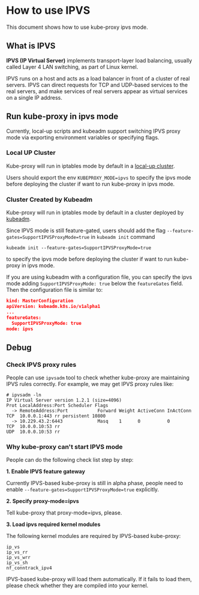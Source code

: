 # How to use IPVS

This document shows how to use kube-proxy ipvs mode.

## What is IPVS

**IPVS (IP Virtual Server)** implements transport-layer load balancing, usually called Layer 4 LAN switching, as part of
Linux kernel.

IPVS runs on a host and acts as a load balancer in front of a cluster of real servers. IPVS can direct requests for TCP
and UDP-based services to the real servers, and make services of real servers appear as virtual services on a single IP address.

## Run kube-proxy in ipvs mode

Currently, local-up scripts and kubeadm support switching IPVS proxy mode via exporting environment variables or specifying flags.

### Local UP Cluster

Kube-proxy will run in iptables mode by default in a [local-up cluster](https://github.com/kubernetes/community/blob/master/contributors/devel/running-locally.md). 

Users should export the env `KUBEPROXY_MODE=ipvs` to specify the ipvs mode before deploying the cluster if want to run kube-proxy in ipvs mode.

### Cluster Created by Kubeadm

Kube-proxy will run in iptables mode by default in a cluster deployed by [kubeadm](https://kubernetes.io/docs/setup/independent/create-cluster-kubeadm/). 

Since IPVS mode is still feature-gated, users should add the flag `--feature-gates=SupportIPVSProxyMode=true` in `kubeadm init` command

```
kubeadm init --feature-gates=SupportIPVSProxyMode=true
```

to specify the ipvs mode before deploying the cluster if want to run kube-proxy in ipvs mode.

If you are using kubeadm with a configuration file, you can specify the ipvs mode adding `SupportIPVSProxyMode: true` below the `featureGates` field.
Then the configuration file is similar to:

```json
kind: MasterConfiguration
apiVersion: kubeadm.k8s.io/v1alpha1
...
featureGates:
  SupportIPVSProxyMode: true
mode: ipvs
```

## Debug

### Check IPVS proxy rules

People can use `ipvsadm` tool to check whether kube-proxy are maintaining IPVS rules correctly. For example, we may get IPVS proxy rules like:

```shell
# ipvsadm -ln
IP Virtual Server version 1.2.1 (size=4096)
Prot LocalAddress:Port Scheduler Flags
  -> RemoteAddress:Port           Forward Weight ActiveConn InActConn
TCP  10.0.0.1:443 rr persistent 10800
  -> 10.229.43.2:6443             Masq    1      0          0         
TCP  10.0.0.10:53 rr      
UDP  10.0.0.10:53 rr
```

### Why kube-proxy can't start IPVS mode

People can do the following check list step by step:

**1. Enable IPVS feature gateway**

Currently IPVS-based kube-proxy is still in alpha phase, people need to enable `--feature-gates=SupportIPVSProxyMode=true` explicitly.

**2. Specify proxy-mode=ipvs**

Tell kube-proxy that proxy-mode=ipvs, please.

**3. Load ipvs required kernel modules**

The following kernel modules are required by IPVS-based kube-proxy:

```shell
ip_vs
ip_vs_rr
ip_vs_wrr
ip_vs_sh
nf_conntrack_ipv4
```

IPVS-based kube-proxy will load them automatically. If it fails to load them, please check whether they are compiled into your kernel.
